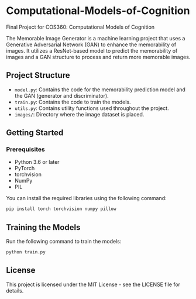 # Computational-Models-of-Cognition
Final Project for COS360: Computational Models of Cognition

The Memorable Image Generator is a machine learning project that uses a Generative Adversarial Network (GAN) to enhance the memorability of images. It utilizes a ResNet-based model to predict the memorability of images and a GAN structure to process and return more memorable images.

## Project Structure

- `model.py`: Contains the code for the memorability prediction model and the GAN (generator and discriminator).
- `train.py`: Contains the code to train the models.
- `utils.py`: Contains utility functions used throughout the project.
- `images/`: Directory where the image dataset is placed.

## Getting Started

### Prerequisites

- Python 3.6 or later
- PyTorch
- torchvision
- NumPy
- PIL

You can install the required libraries using the following command:

```sh
pip install torch torchvision numpy pillow
```

## Training the Models
Run the following command to train the models:

```sh
python train.py
```

## License

This project is licensed under the MIT License - see the LICENSE file for details.
